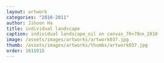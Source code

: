 ```yaml
---
layout: artwork
categories: "2010-2011"
author: Jihoon Ha
title: individual landscape
caption: individual landscape_oil on canvas_70×70㎝_2010
image: /assets/images/artworks/artwork037.jpg
thumb: /assets/images/artworks/thumbs/artwork037.jpg
order: 1011015
---
```

